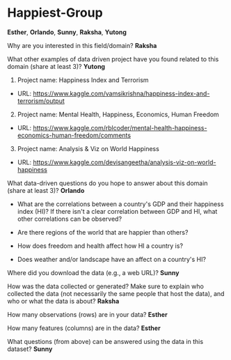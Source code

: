 # Happiest-Group
**Esther**, **Orlando**, **Sunny**, **Raksha**, **Yutong**

Why are you interested in this field/domain? **Raksha**

What other examples of data driven project have you found related to this domain (share at least 3)? **Yutong**
1. Project name: Happiness Index and Terrorism
  - URL: https://www.kaggle.com/vamsikrishna/happiness-index-and-terrorism/output
2. Project name: Mental Health, Happiness, Economics, Human Freedom
  - URL: https://www.kaggle.com/rblcoder/mental-health-happiness-economics-human-freedom/comments
3. Project name: Analysis & Viz on World Happiness
  - URL: https://www.kaggle.com/devisangeetha/analysis-viz-on-world-happiness

What data-driven questions do you hope to answer about this domain (share at least 3)? **Orlando**

- What are the correlations between a country's GDP and their happiness index (HI)? If there isn't a clear correlation between GDP and HI, what other correlations can be observed?

- Are there regions of the world that are happier than others?

- How does freedom and health affect how HI a country is?

- Does weather and/or landscape have an affect on a country's HI?

Where did you download the data (e.g., a web URL)? **Sunny**

How was the data collected or generated? Make sure to explain who collected the data (not necessarily the same people that  host the data), and who or what the data is about? **Raksha**

How many observations (rows) are in your data? **Esther**

How many features (columns) are in the data? **Esther**

What questions (from above) can be answered using the data in this dataset? **Sunny**
